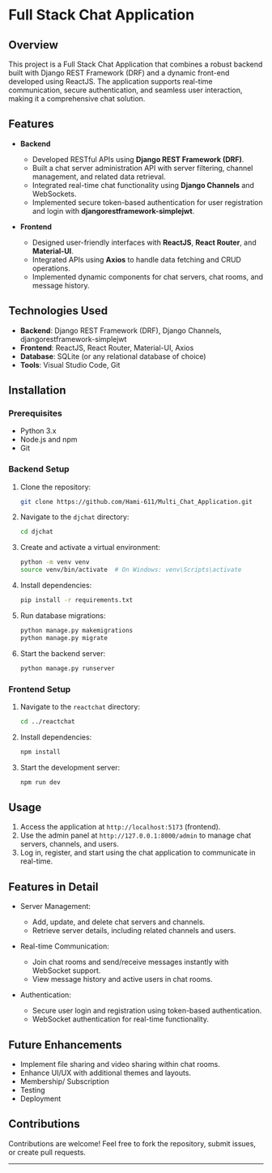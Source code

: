 # Full Stack Chat Application  

## Overview  
This project is a Full Stack Chat Application that combines a robust backend built with Django REST Framework (DRF) and a dynamic front-end developed using ReactJS. The application supports real-time communication, secure authentication, and seamless user interaction, making it a comprehensive chat solution.  

## Features  
- **Backend**  
  - Developed RESTful APIs using **Django REST Framework (DRF)**.  
  - Built a chat server administration API with server filtering, channel management, and related data retrieval.  
  - Integrated real-time chat functionality using **Django Channels** and WebSockets.  
  - Implemented secure token-based authentication for user registration and login with **djangorestframework-simplejwt**.  

- **Frontend**  
  - Designed user-friendly interfaces with **ReactJS**, **React Router**, and **Material-UI**.  
  - Integrated APIs using **Axios** to handle data fetching and CRUD operations.  
  - Implemented dynamic components for chat servers, chat rooms, and message history.  

## Technologies Used  
- **Backend**: Django REST Framework (DRF), Django Channels, djangorestframework-simplejwt  
- **Frontend**: ReactJS, React Router, Material-UI, Axios  
- **Database**: SQLite (or any relational database of choice)  
- **Tools**: Visual Studio Code, Git  

## Installation  

### Prerequisites  
- Python 3.x  
- Node.js and npm  
- Git  

### Backend Setup  
1. Clone the repository:  
   ```bash
   git clone https://github.com/Hami-611/Multi_Chat_Application.git
   ```  

2. Navigate to the `djchat` directory:  
   ```bash
   cd djchat
   ```  

3. Create and activate a virtual environment:  
   ```bash
   python -m venv venv  
   source venv/bin/activate  # On Windows: venv\Scripts\activate
   ```  

4. Install dependencies:  
   ```bash
   pip install -r requirements.txt
   ```  

5. Run database migrations:  
   ```bash
   python manage.py makemigrations
   python manage.py migrate
   ```  

6. Start the backend server:  
   ```bash
   python manage.py runserver
   ```  
### Frontend Setup  
1. Navigate to the `reactchat` directory:  
   ```bash
   cd ../reactchat
   ```  

2. Install dependencies:  
   ```bash
   npm install
   ```  

3. Start the development server:  
   ```bash
   npm run dev
   ```
   
## Usage  
1. Access the application at `http://localhost:5173` (frontend).  
2. Use the admin panel at `http://127.0.0.1:8000/admin` to manage chat servers, channels, and users.  
3. Log in, register, and start using the chat application to communicate in real-time.  

## Features in Detail  
- Server Management:  
  - Add, update, and delete chat servers and channels.  
  - Retrieve server details, including related channels and users.  

- Real-time Communication:  
  - Join chat rooms and send/receive messages instantly with WebSocket support.  
  - View message history and active users in chat rooms.  

- Authentication:  
  - Secure user login and registration using token-based authentication.  
  - WebSocket authentication for real-time functionality.  

## Future Enhancements    
- Implement file sharing and video sharing within chat rooms.  
- Enhance UI/UX with additional themes and layouts.
- Membership/ Subscription
- Testing
- Deployment


## Contributions  
Contributions are welcome! Feel free to fork the repository, submit issues, or create pull requests.  

---
 
